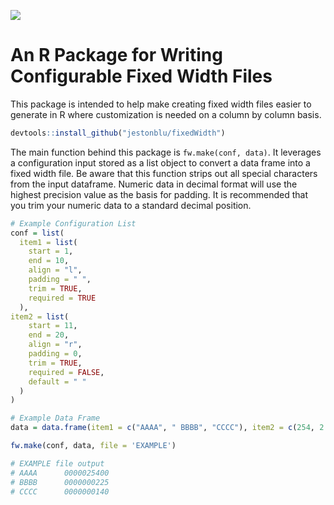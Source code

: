 ![](https://travis-ci.org/JestonBlu/fixedWidth.svg?branch=master)

# An R Package for Writing Configurable Fixed Width Files

This package is intended to help make creating fixed width files easier to generate in R where customization is needed on a column by column basis. 

```r
devtools::install_github("jestonblu/fixedWidth")
```

The main function behind this package is `fw.make(conf, data)`. It leverages a configuration input stored as a list object to convert a data frame into a fixed width file. Be aware that this function strips out all special characters from the input dataframe. Numeric data in decimal format will use the highest precision value as the basis for padding. It is recommended that you trim your numeric data to a standard decimal position.

```r
# Example Configuration List
conf = list(
  item1 = list(
    start = 1,
    end = 10,
    align = "l",
    padding = " ",
    trim = TRUE,
    required = TRUE
  ),
item2 = list(
    start = 11,
    end = 20,
    align = "r",
    padding = 0,
    trim = TRUE,
    required = FALSE,
    default = " "
  )
)

# Example Data Frame
data = data.frame(item1 = c("AAAA", " BBBB", "CCCC"), item2 = c(254, 2.25, 1.4))

fw.make(conf, data, file = 'EXAMPLE')

# EXAMPLE file output
# AAAA      0000025400
# BBBB      0000000225
# CCCC      0000000140

```
